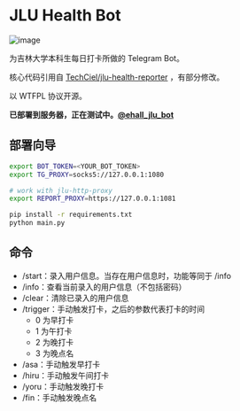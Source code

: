 # JLU Health Bot

![image](https://user-images.githubusercontent.com/8667822/90133379-efbf8280-dda1-11ea-9182-809572e7e258.png)

为吉林大学本科生每日打卡所做的 Telegram Bot。

核心代码引用自 [TechCiel/jlu-health-reporter](https://github.com/TechCiel/jlu-health-reporter) ，有部分修改。

以 WTFPL 协议开源。

**已部署到服务器，正在测试中。[@ehall_jlu_bot](http://t.me/ehall_jlu_bot)**

## 部署向导

```bash
export BOT_TOKEN=<YOUR_BOT_TOKEN>
export TG_PROXY=socks5://127.0.0.1:1080

# work with jlu-http-proxy
export REPORT_PROXY=https://127.0.0.1:1081

pip install -r requirements.txt
python main.py
```

## 命令
- /start：录入用户信息。当存在用户信息时，功能等同于 /info
- /info：查看当前录入的用户信息（不包括密码）
- /clear：清除已录入的用户信息
- /trigger：手动触发打卡，之后的参数代表打卡的时间
  - 0 为早打卡
  - 1 为午打卡
  - 2 为晚打卡
  - 3 为晚点名
- /asa：手动触发早打卡
- /hiru：手动触发午间打卡
- /yoru：手动触发晚打卡
- /fin：手动触发晚点名